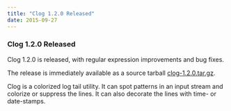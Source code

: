 ```yaml
---
title: "Clog 1.2.0 Released"
date: 2015-09-27
---
```


### Clog 1.2.0 Released 

Clog 1.2.0 is released, with regular expression improvements and bug fixes.

The release is immediately available as a source tarball
[clog-1.2.0.tar.gz](https://gothenburgbitfactory.org/download/clog-1.2.0.tar.gz).

Clog is a colorized log tail utility.
It can spot patterns in an input stream and colorize or suppress the lines.
It can also decorate the lines with time- or date-stamps.
